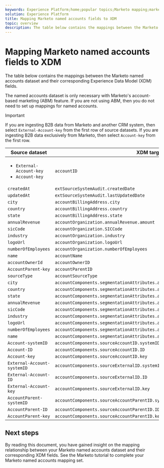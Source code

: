 ```yaml
---
keywords: Experience Platform;home;popular topics;Marketo mapping;marketo mapping;Named accounts mapping;named accounts mapping;named accounts
solution: Experience Platform
title: Mapping Marketo named accounts fields to XDM
topic: overview
description: The table below contains the mappings between the Marketo named accounts dataset and their corresponding XDM fields.
---
```


# Mapping Marketo named accounts fields to XDM

The table below contains the mappings between the Marketo named accounts dataset and their corresponding Experience Data Model (XDM) fields.

The named accounts dataset is only necessary with Marketo's account-based marketing (ABM) feature. If you are not using ABM, then you do not need to set up mappings for named accounts.

>[!IMPORTANT]
>
>If you are ingesting B2B data from Marketo and another CRM system, then select `External-Account-key` from the first row of source datasets. If you are ingesting B2B data exclusively from Marketo, then select `Account-key` from the first row.

| Source dataset | XDM target field |
| -------------- | ---------------- |
| <ul><li>`External-Account-key`</li><li>`Account-key`</li></ul> | `accountID` |
| `createdAt` | `extSourceSystemAudit.createdDate` |
| `updatedAt` | `extSourceSystemAudit.lastUpdatedDate` |
| `city` | `accountBillingAddress.city` |
| `country` | `accountBillingAddress.country` |
| `state` | `accountBillingAddress.state` |
| `annualRevenue` | `accountOrganization.annualRevenue.amount` |
| `sicCode` | `accountOrganization.SICCode` |
| `industry` | `accountOrganization.industry` |
| `logoUrl` | `accountOrganization.logoUrl` |
| `numberOfEmployees` | `accountOrganization.numberOfEmployees` |
| `name` | `accountName` |
| `accountOwnerId` | `accountOwnerID` |
| `AccountParent-key` | `accountParentID` |
| `sourceType` | `accountSourceType` |
| `city` | `accountComponents.segmentationAttributes.accountBillingAddress.city` |
| `country` | `accountComponents.segmentationAttributes.accountBillingAddress.country` |
| `state` | `accountComponents.segmentationAttributes.accountBillingAddress.state` |
| `annualRevenue` | `accountComponents.segmentationAttributes.accountOrganization.annualRevenue.amount` |
| `sicCode` | `accountComponents.segmentationAttributes.accountOrganization.SICCode` |
| `industry` | `accountComponents.segmentationAttributes.accountOrganization.industry` |
| `logoUrl` | `accountComponents.segmentationAttributes.accountOrganization.logoUrl` |
| `numberOfEmployees` | `accountComponents.segmentationAttributes.accountOrganization.numberOfEmployees` |
| `name` | `accountComponents.segmentationAttributes.accountName` |
| `Account-systemID` | `accountComponents.sourceAccountID.systemID` |
| `Account-ID` | `accountComponents.sourceAccountID.ID` |
| `Account-key` | `accountComponents.sourceAccountID.key` |
| `External-Account-systemID` | `accountComponents.sourceExternalID.systemID` |
| `External-Account-ID` | `accountComponents.sourceExternalID.ID` |
| `External-Account-key` | `accountComponents.sourceExternalID.key` |
| `AccountParent-systemID` | `accountComponents.sourceAccountParentID.systemID` |
| `AccountParent-ID` | `accountComponents.sourceAccountParentID.ID` |
| `AccountParent-key` | `accountComponents.sourceAccountParentID.key` |

## Next steps

By reading this document, you have gained insight on the mapping relationship between your Marketo named accounts dataset and their corresponding XDM fields. See the Marketo tutorial to complete your Marketo named accounts mapping set.
